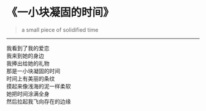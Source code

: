 # 《一小块凝固的时间》

> a small piece of solidified time

---

我看到了我的爱恋  
我来到她的身边  
我捧出给她的礼物  
那是一小块凝固的时间  
时间上有美丽的条纹  
摸起来像浅海的泥一样柔软  
她把时间涂满全身  
然后拉起我飞向存在的边缘

